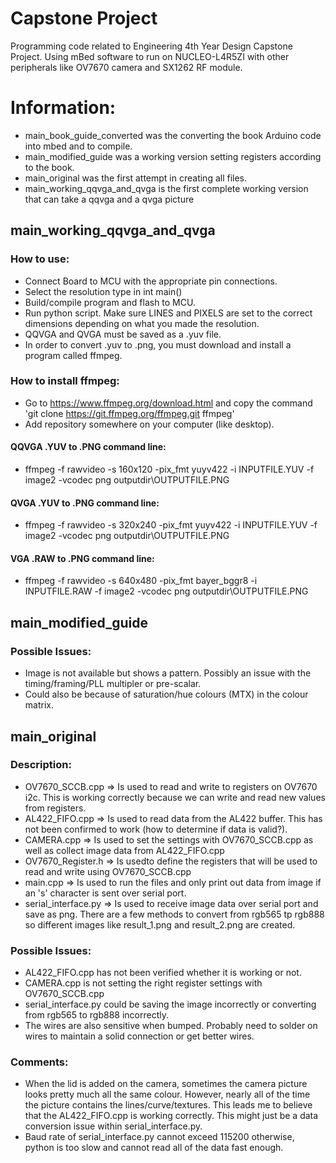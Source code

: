 # Capstone Project
Programming code related to Engineering 4th Year Design Capstone Project. Using mBed software to run on NUCLEO-L4R5ZI with other peripherals like OV7670 camera and SX1262 RF module.

# Information:
- main_book_guide_converted was the converting the book Arduino code into mbed and to compile.
- main_modified_guide was a working version setting registers according to the book.
- main_original was the first attempt in creating all files.
- main_working_qqvga_and_qvga is the first complete working version that can take a qqvga and a qvga picture

## main_working_qqvga_and_qvga 
### How to use:
- Connect Board to MCU with the appropriate pin connections.
- Select the resolution type in int main()
- Build/compile program and flash to MCU.
- Run python script. Make sure LINES and PIXELS are set to the correct dimensions depending on what you made the resolution.
- QQVGA and QVGA must be saved as a .yuv file.
- In order to convert .yuv to .png, you must download and install a program called ffmpeg.
### How to install ffmpeg:
- Go to https://www.ffmpeg.org/download.html and copy the command 'git clone https://git.ffmpeg.org/ffmpeg.git ffmpeg'
- Add repository somewhere on your computer (like desktop).
#### QQVGA .YUV to .PNG command line:
- ffmpeg -f rawvideo -s 160x120 -pix_fmt yuyv422 -i INPUTFILE.YUV -f image2 -vcodec png outputdir\OUTPUTFILE.PNG
#### QVGA .YUV to .PNG command line:
- ffmpeg -f rawvideo -s 320x240 -pix_fmt yuyv422 -i INPUTFILE.YUV -f image2 -vcodec png outputdir\OUTPUTFILE.PNG
#### VGA .RAW to .PNG command line:
- ffmpeg -f rawvideo -s 640x480 -pix_fmt bayer_bggr8 -i INPUTFILE.RAW -f image2 -vcodec png outputdir\OUTPUTFILE.PNG

## main_modified_guide 
### Possible Issues:
- Image is not available but shows a pattern. Possibly an issue with the timing/framing/PLL multipler or pre-scalar.
- Could also be because of saturation/hue colours (MTX) in the colour matrix.

## main_original
### Description:
- OV7670_SCCB.cpp => Is used to read and write to registers on OV7670 i2c. This is working correctly because we can write and read new values from registers.
- AL422_FIFO.cpp => Is used to read data from the AL422 buffer. This has not been confirmed to work (how to determine if data is valid?).
- CAMERA.cpp => Is used to set the settings with OV7670_SCCB.cpp as well as collect image data from AL422_FIFO.cpp
- OV7670_Register.h => Is usedto define the registers that will be used to read and write using OV7670_SCCB.cpp
- main.cpp => Is used to run the files and only print out data from image if an 's' character is sent over serial port.
- serial_interface.py => Is used to receive image data over serial port and save as png. There are a few methods to convert from rgb565 tp rgb888 so different images like result_1.png and result_2.png are created.
### Possible Issues:
- AL422_FIFO.cpp has not been verified whether it is working or not.
- CAMERA.cpp is not setting the right register settings with OV7670_SCCB.cpp
- serial_interface.py could be saving the image incorrectly or converting from rgb565 to rgb888 incorrectly.
- The wires are also sensitive when bumped. Probably need to solder on wires to maintain a solid connection or get better wires.
### Comments:
- When the lid is added on the camera, sometimes the camera picture looks pretty much all the same colour. However, nearly all of the time the picture contains the lines/curve/textures. This leads me to believe that the AL422_FIFO.cpp is working correctly. This might just be a data conversion issue within serial_interface.py.
- Baud rate of serial_interface.py cannot exceed 115200 otherwise, python is too slow and cannot read all of the data fast enough.

